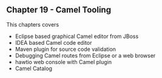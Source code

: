 Chapter 19 - Camel Tooling
--------------------------

This chapters covers

- Eclipse based graphical Camel editor from JBoss
- IDEA based Camel code editor
- Maven plugin for source code validation
- Debugging Camel routes from Eclipse or a web browser
- hawtio web console with Camel plugin
- Camel Catalog
